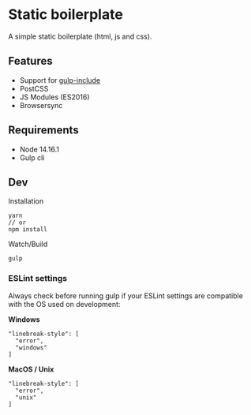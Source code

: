 # Static boilerplate
A simple static boilerplate (html, js and css).

## Features
- Support for [gulp-include](https://github.com/wiledal/gulp-include)
- PostCSS
- JS Modules (ES2016)
- Browsersync

## Requirements
- Node 14.16.1
- Gulp cli

## Dev
Installation

```
yarn
// or
npm install
```

Watch/Build
```
gulp
```


### ESLint settings
Always check before running gulp if your ESLint settings are compatible with the OS used on development:

**Windows**
```
"linebreak-style": [
  "error",
  "windows"
]
```

**MacOS / Unix**
```
"linebreak-style": [
  "error",
  "unix"
]
```
